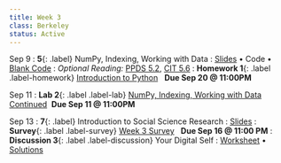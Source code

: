 ```yaml
---
title: Week 3 
class: Berkeley
status: Active
---
```


Sep 9
: **5**{: .label} NumPy, Indexing, Working with Data
  : [Slides](https://docs.google.com/presentation/d/1taeZTQoKYsHB8IKv-xxlSaQovcEZdDbjqFxjK9Dfz30) &#8226; Code &#8226; [Blank Code](https://datahub.berkeley.edu/hub/user-redirect/git-pull?repo=https%3A%2F%2Fgithub.com%2Fdata-6-berkeley%2Fmaterials-fa24&branch=main&urlpath=tree%2Fmaterials-fa24%2Flectures%2Flec05%2Flec05-blank.ipynb)
: *Optional Reading:* [PPDS 5.2](https://www.tomasbeuzen.com/python-programming-for-data-science/chapters/chapter5-numpy.html?highlight=numpy), [CIT 5.6](https://problemsolvingwithpython.com/05-NumPy-and-Arrays/05.05-Array-Indexing/)
: **Homework 1**{: .label .label-homework} [Introduction to Python](https://datahub.berkeley.edu/hub/user-redirect/git-pull?repo=https%3A%2F%2Fgithub.com%2Fdata-6-berkeley%2Fmaterials-fa24&branch=main&urlpath=tree%2Fmaterials-fa24%2Fhw%2Fhw01%2Fhw01.ipynb) &nbsp; **Due Sep 20 @ 11:00PM**

Sep 11
: **Lab 2**{: .label .label-lab} [NumPy, Indexing, Working with Data Continued](https://datahub.berkeley.edu/hub/user-redirect/git-pull?repo=https%3A%2F%2Fgithub.com%2Fdata-6-berkeley%2Fmaterials-fa24&branch=main&urlpath=tree%2Fmaterials-fa24%2Flabs%2Flab02%2Flab02.ipynb) &nbsp;**Due Sep 11 @ 11:00PM**

Sep 13
: **7**{: .label} Introduction to Social Science Research
  : [Slides](https://docs.google.com/presentation/d/18c-sisN7okPV4TbdUh5zwT6NUNqgpuo8_Zjp4yevmS8/edit?usp=sharing)
: **Survey**{: .label .label-survey} [Week 3 Survey](https://forms.gle/2hgPrPJQgnZadJ3b6) &nbsp; **Due Sep 16 @ 11:00 PM**
: **Discussion 3**{: .label .label-discussion} Your Digital Self
  : [Worksheet](https://drive.google.com/file/d/1KERKuu7IqR0PzgU2YhcjWT4aK2ft24OK/view?usp=sharing) &#8226; [Solutions](https://drive.google.com/file/d/16ykyZIcznjpORfNvKN-14S95cJY9tPVM/view?usp=sharing)

